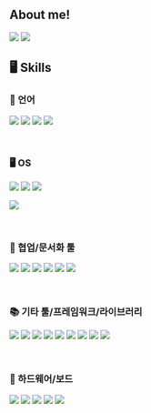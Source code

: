 ## About me!

<p>
  <!-- Tistory -->
  <a href="https://justdoit-coding.tistory.com/"><img src="https://img.shields.io/badge/Tech Blog-000000?style=flat-square&logo=tistory&logoColor=white"/></a>
  <!-- LinkedIn -->
  <a href="https://www.linkedin.com/feed/"><img src="https://img.shields.io/badge/LinkedIn-0A66C2?style=flat-square&logo=linkedin&logoColor=white"/></a>
  <!-- Notion -->
</p>

<!--
## 🎙️ Video

## 📋 Projects & Research
학교 플젝
CRC

## 🏆 Awards

## ⭐ boot camp

## 📝 Papers
타겟 드론
이온풍

-->

## 🖥️ Skills

### 📝 언어  
<a href="#"><img src="https://img.shields.io/badge/Python-3776AB?style=for-the-badge&logo=python&logoColor=white"/></a>
<a href="#"><img src="https://img.shields.io/badge/C-00599C?style=for-the-badge&logo=c&logoColor=white"/></a>
<a href="#"><img src="https://img.shields.io/badge/C++-00599C?style=for-the-badge&logo=c%2B%2B&logoColor=white"/></a>
<a href="#"><img src="https://img.shields.io/badge/MATLAB-0076A8?style=for-the-badge&logo=mathworks&logoColor=white"/></a>

<br>

### 🖥️ OS  
<a href="#"><img src="https://img.shields.io/badge/Linux-FCC624?style=for-the-badge&logo=linux&logoColor=black"/></a>
<a href="#"><img src="https://img.shields.io/badge/Windows-0078D6?style=for-the-badge&logo=windows&logoColor=white"/></a>
<a href="#"><img src="https://img.shields.io/badge/WSL-0a97f5?style=for-the-badge&logo=linux&logoColor=white"/></a>
<!-- 필요 시 Mac도 추가 -->
<a href="#"><img src="https://img.shields.io/badge/MacOS-000000?style=for-the-badge&logo=apple&logoColor=white"/></a>

<br>

### 🤝 협업/문서화 툴  
<a href="#"><img src="https://img.shields.io/badge/Git-F05032?style=flat-square&logo=git&logoColor=white"/></a>
<a href="#"><img src="https://img.shields.io/badge/Jira-0052CC?style=flat-square&logo=jira&logoColor=white"/></a>
<a href="#"><img src="https://img.shields.io/badge/Confluence-172B4D?style=flat-square&logo=confluence&logoColor=white"/></a>
<a href="#"><img src="https://img.shields.io/badge/Notion-000000?style=flat-square&logo=notion&logoColor=white"/></a>
<a href="#"><img src="https://img.shields.io/badge/Slack-4A154B?style=flat-square&logo=slack&logoColor=white"/></a>
<a href="#"><img src="https://img.shields.io/badge/Trello-0052CC?style=flat-square&logo=trello&logoColor=white"/></a>

<br>

### 📚 기타 툴/프레임워크/라이브러리  
<a href="#"><img src="https://img.shields.io/badge/Simulink-EE5C22?style=flat-square&logo=mathworks&logoColor=white"/></a>
<a href="#"><img src="https://img.shields.io/badge/OrCAD-ED1C24?style=flat-square&logoColor=white"/></a>
<a href="#"><img src="https://img.shields.io/badge/OpenCV-5C3EE8?style=flat-square&logo=opencv&logoColor=white"/></a>
<a href="#"><img src="https://img.shields.io/badge/PyTorch-EE4C2C?style=flat-square&logo=pytorch&logoColor=white"/></a>
<a href="#"><img src="https://img.shields.io/badge/TensorFlow-FF6F00?style=flat-square&logo=tensorflow&logoColor=white"/></a>
<a href="#"><img src="https://img.shields.io/badge/SLAM-0Cc7b7?style=flat-square&logo=semantic-release&logoColor=white"/></a>
<a href="#"><img src="https://img.shields.io/badge/ROS-22314E?style=flat-square&logo=ros&logoColor=white"/></a>
<a href="#"><img src="https://img.shields.io/badge/Gazebo-8E24AA?style=flat-square&logo=gnometerminal&logoColor=white"/></a>
<a href="#"><img src="https://img.shields.io/badge/Docker-2496ED?style=flat-square&logo=docker&logoColor=white"/></a>

<br>

### 🔧 하드웨어/보드  
<a href="#"><img src="https://img.shields.io/badge/Arduino-00979D?style=flat-square&logo=arduino&logoColor=white"/></a>
<a href="#"><img src="https://img.shields.io/badge/Raspberry%20Pi-A22846?style=flat-square&logo=raspberrypi&logoColor=white"/></a>
<a href="#"><img src="https://img.shields.io/badge/Jetson%20Nano-76B900?style=flat-square&logo=nvidia&logoColor=white"/></a>
<a href="#"><img src="https://img.shields.io/badge/Infineon%20TC3XX-009999?style=flat-square&logo=infineon&logoColor=white"/></a>
<a href="#"><img src="https://img.shields.io/badge/STM32-03234B?style=flat-square&logo=stmicroelectronics&logoColor=white"/></a>
